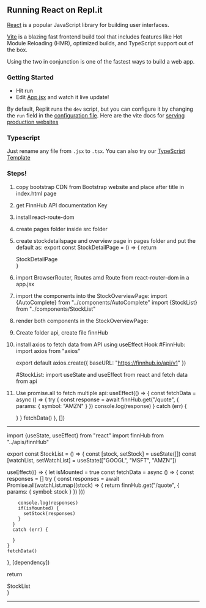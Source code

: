 ## Running React on Repl.it

[React](https://reactjs.org/) is a popular JavaScript library for building user interfaces.

[Vite](https://vitejs.dev/) is a blazing fast frontend build tool that includes features like Hot Module Reloading (HMR), optimized builds, and TypeScript support out of the box.

Using the two in conjunction is one of the fastest ways to build a web app.

### Getting Started
- Hit run
- Edit [App.jsx](#src/App.jsx) and watch it live update!

By default, Replit runs the `dev` script, but you can configure it by changing the `run` field in the [configuration file](#.replit). Here are the vite docs for [serving production websites](https://vitejs.dev/guide/build.html)

### Typescript

Just rename any file from `.jsx` to `.tsx`. You can also try our [TypeScript Template](https://replit.com/@replit/React-TypeScript)


### Steps!
1. copy bootstrap CDN from Bootstrap website and place after title in index.html page
2. get FinnHub API documentation Key
3. install react-route-dom
4. create pages folder inside src folder
5. create stockdetailspage and overview page in pages folder and put the     default as:
    export const StockDetailPage = () => {
        return <div>StockDetailPage</div>
      } 
7. import BrowserRouter, Routes amd Route from react-router-dom in a         app.jsx
8. import the components into the StockOverviewPage:
     import {AutoComplete} from "../components/AutoComplete"
     import {StockList} from "../components/StockList"
9. render both components in the StockOverviewPage:
    <AutoComplete/>
    <StockList/>
11. Create folder api, create file finnHub
12. install axios to fetch data from API using useEffect Hook
    #FinnHub:
    import axios from "axios"
    
    export default axios.create({
    baseURL: "https://finnhub.io/api/v1"
    })
    
    #StockList:
    import useState and useEffect from react and fetch data from api
    
14. Use promise.all to fetch multiple api:
    useEffect(() => {
     const fetchData = async () => {
      try {
        const response = await finnHub.get("/quote", {
          params: {
            symbol: "AMZN"
          }
        })
        console.log(response)
      }
      catch (err) {
        
      }
    }
    fetchData()
  }, [])

****************************************************
import {useState, useEffect} from "react"
import finnHub from "../apis/finnHub"

export const StockList = () => {
  const [stock, setStock] = useState([])
  const [watchList, setWatchList] = useState(["GOOGL", "MSFT", "AMZN"])

  useEffect(() => {
    let isMounted = true
    const fetchData = async () => {
      const responses = []
      try {
        const responses = await Promise.all(watchList.map((stock) => {
          return finnHub.get("/quote", {
            params: {
              symbol: stock
            }
          })
        }))
                                      
        console.log(responses)
        if(isMounted) {
          setStock(responses)
        }
      }
      catch (err) {
        
      }
    }
    fetchData()
  }, [dependency])
  
  return <div>StockList</div>
}

***************************************************************


